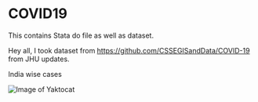 # COVID19
This contains Stata do file as well as dataset.

Hey all, 
I took dataset from https://github.com/CSSEGISandData/COVID-19 from JHU updates. 

India wise cases 

![Image of Yaktocat](https://github.com/iamnarendrasingh/COVID19/tree/master/graphs/India_01April2020.png)
